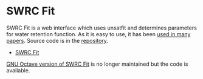 # SWRC Fit

SWRC Fit is a web interface which uses unsatfit and determines parameters for water retention function. As it is easy to use, it has been [used in many papers](https://scholar.google.com/scholar?cites=7295614925292719046).
 Source code is in the [repository](https://github.com/sekika/unsatfit/tree/main/swrcfit).

- [SWRC Fit](https://seki.webmasters.gr.jp/swrc/)

[GNU Octave version of SWRC Fit](https://github.com/sekika/swrcfit/blob/master/doc/en/README.md) is no longer maintained but the code is available.
